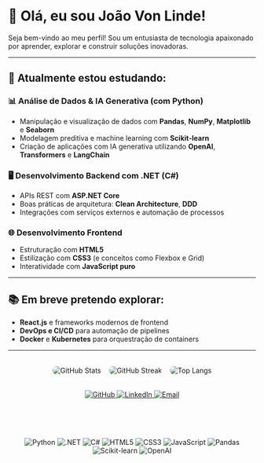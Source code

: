 # 👋 Olá, eu sou João Von Linde!

Seja bem-vindo ao meu perfil! Sou um entusiasta de tecnologia apaixonado por aprender, explorar e construir soluções inovadoras.

---

## 🚀 Atualmente estou estudando:

### 📊 Análise de Dados & IA Generativa (com Python)
- Manipulação e visualização de dados com **Pandas**, **NumPy**, **Matplotlib** e **Seaborn**
- Modelagem preditiva e machine learning com **Scikit-learn**
- Criação de aplicações com IA generativa utilizando **OpenAI**, **Transformers** e **LangChain**

### 🖥️ Desenvolvimento Backend com .NET (C#)
- APIs REST com **ASP.NET Core**
- Boas práticas de arquitetura: **Clean Architecture**, **DDD**
- Integrações com serviços externos e automação de processos

### 🌐 Desenvolvimento Frontend
- Estruturação com **HTML5**
- Estilização com **CSS3** (e conceitos como Flexbox e Grid)
- Interatividade com **JavaScript puro**

---

## 📚 Em breve pretendo explorar:
- **React.js** e frameworks modernos de frontend
- **DevOps e CI/CD** para automação de pipelines
- **Docker** e **Kubernetes** para orquestração de containers

---

<div style="display: flex; flex-wrap: wrap; gap: 1rem; justify-content: center; margin-top: 2rem;">
  <img src="https://github-readme-stats.vercel.app/api?username=JoaoVonLinde&show_icons=true&theme=github_dark" alt="GitHub Stats" style="max-width: 100%; height: auto; border-radius: 10px;" />
  <img src="https://github-readme-streak-stats.herokuapp.com?user=JoaoVonLinde&theme=github-dark&date_format=M%20j%5B%2C%20Y%5D" alt="GitHub Streak" style="max-width: 100%; height: auto; border-radius: 10px;" />
  <img src="https://github-readme-stats.vercel.app/api/top-langs/?username=JoaoVonLinde&layout=compact&theme=github_dark" alt="Top Langs" style="max-width: 100%; height: auto; border-radius: 10px;" />
</div>

<div align="center" style="margin-top: 2rem;">
  <a href="https://github.com/JoaoVonLinde" target="_blank">
    <img src="https://img.shields.io/badge/GitHub-181717?style=for-the-badge&logo=github&logoColor=white" alt="GitHub"/>
  </a>
  <a href="https://www.linkedin.com/in/jo%C3%A3o-von-linde-74a467298/" target="_blank">
    <img src="https://img.shields.io/badge/LinkedIn-0A66C2?style=for-the-badge&logo=linkedin&logoColor=white" alt="LinkedIn"/>
  </a>
  <a href="mailto:joaovonlinde@gmail.com">
    <img src="https://img.shields.io/badge/Email-D14836?style=for-the-badge&logo=gmail&logoColor=white" alt="Email"/>
  </a>
</div>

<div align="center" style="margin-top: 5rem;">
  <img src="https://img.shields.io/badge/Python-3776AB?style=for-the-badge&logo=python&logoColor=white" alt="Python" />
  <img src="https://img.shields.io/badge/.NET-512BD4?style=for-the-badge&logo=dotnet&logoColor=white" alt=".NET" />
  <img src="https://img.shields.io/badge/C%23-239120?style=for-the-badge&logo=csharp&logoColor=white" alt="C#" />
  <img src="https://img.shields.io/badge/HTML5-E34F26?style=for-the-badge&logo=html5&logoColor=white" alt="HTML5" />
  <img src="https://img.shields.io/badge/CSS3-1572B6?style=for-the-badge&logo=css3&logoColor=white" alt="CSS3" />
  <img src="https://img.shields.io/badge/JavaScript-F7DF1E?style=for-the-badge&logo=javascript&logoColor=black" alt="JavaScript" />
  <img src="https://img.shields.io/badge/Pandas-150458?style=for-the-badge&logo=pandas&logoColor=white" alt="Pandas" />
  <img src="https://img.shields.io/badge/Scikit--learn-F7931E?style=for-the-badge&logo=scikit-learn&logoColor=white" alt="Scikit-learn" />
  <img src="https://img.shields.io/badge/OpenAI-412991?style=for-the-badge&logo=openai&logoColor=white" alt="OpenAI" />
</div>
